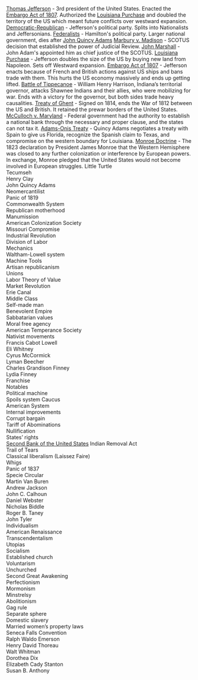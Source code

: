 [Thomas Jefferson](Thomas%20Jefferson.md) - 3rd president of the United States. Enacted the [Embargo Act of 1807](Embargo%20Act%20of%201807.md). Authorized the [Louisiana Purchase](Louisiana%20Purchase.md) and doubled the territory of the US which meant future conflicts over westward expansion. 
[Democratic-Republican](Democratic-Republican.md) - Jefferson's political party. Splits into Nationalists and Jeffersonians.
[Federalists](Federalists.md) - Hamilton's political party. Larger national government, dies after [John Quincy Adams](John%20Quincy%20Adams.md)
[Marbury v. Madison](Marbury%20v.%20Madison.md) - SCOTUS decision that established the power of Judicial Review.
[John Marshall](John%20Marshall.md) - John Adam's appointed him as chief justice of the SCOTUS.
[Louisiana Purchase](Louisiana%20Purchase.md) - Jefferson doubles the size of the US by buying new land from Napoleon. Sets off Westward expansion.
[Embargo Act of 1807](Embargo%20Act%20of%201807.md) - Jefferson enacts because of French and British actions against US ships and bans trade with them. This hurts the US economy massively and ends up getting lifted.
[Battle of Tippecanoe](Battle%20of%20Tippecanoe.md) - William Henry Harrison, Indiana’s territorial governor, attacks Shawnee Indians and their allies, who were mobilizing for war. Ends with a victory for the governor, but both sides trade heavy causalities. 
[Treaty of Ghent](Treaty%20of%20Ghent.md) - Signed on 1814, ends the War of 1812 between the US and British. It retained the prewar borders of the United States.
[McCulloch v. Maryland](McCulloch%20v.%20Maryland.md) - Federal government had the authority to establish a national bank through the necessary and proper clause, and the states can not tax it.
[Adams-Onis Treaty](Adams-Onis%20Treaty.md) - Quincy Adams negotiates a treaty with Spain to give us Florida, recognize the Spanish claim to Texas, and compromise on the western boundary for Louisiana.
[Monroe Doctrine](Monroe%20Doctrine.md) - The 1823 declaration by President James Monroe that the Western Hemisphere was closed to any further colonization or interference by European powers. In exchange, Monroe pledged that the United States would not become involved in European struggles. 
Little Turtle  
Tecumseh  
Henry Clay  
John Quincy Adams  
Neomercantilist  
Panic of 1819  
Commonwealth System  
Republican motherhood  
Manumission  
American Colonization Society  
Missouri Compromise  
Industrial Revolution  
Division of Labor  
Mechanics  
Waltham-Lowell system  
Machine Tools  
Artisan republicanism  
Unions  
Labor Theory of Value  
Market Revolution  
Erie Canal  
Middle Class  
Self-made man  
Benevolent Empire  
Sabbatarian values  
Moral free agency  
American Temperance Society  
Nativist movements  
Francis Cabot Lowell  
Eli Whitney  
Cyrus McCormick  
Lyman Beecher  
Charles Grandison Finney  
Lydia Finney  
Franchise  
Notables  
Political machine  
Spoils system
Caucus  
American System  
Internal improvements  
Corrupt bargain  
Tariff of Abominations  
Nullification  
States’ rights  
[Second Bank of the United States](Second%20Bank%20of%20the%20United%20States.md)
Indian Removal Act  
Trail of Tears  
Classical liberalism (Laissez Faire)  
Whigs  
Panic of 1837  
Specie Circular  
Martin Van Buren  
Andrew Jackson  
John C. Calhoun  
Daniel Webster  
Nicholas Biddle  
Roger B. Taney  
John Tyler  
Individualism  
American Renaissance  
Transcendentalism  
Utopias  
Socialism  
Established church  
Voluntarism  
Unchurched  
Second Great Awakening  
Perfectionism  
Mormonism  
Minstrelsy  
Abolitionism  
Gag rule  
Separate sphere  
Domestic slavery  
Married women’s property laws  
Seneca Falls Convention  
Ralph Waldo Emerson  
Henry David Thoreau  
Walt Whitman  
Dorothea Dix  
Elizabeth Cady Stanton  
Susan B. Anthony